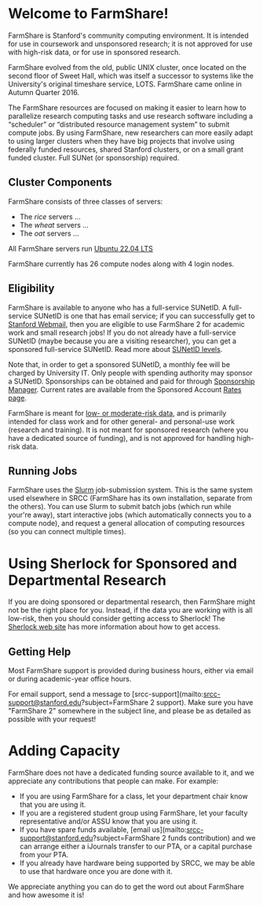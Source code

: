 # Welcome to FarmShare!

FarmShare is Stanford's community computing environment. It is intended for use in coursework and unsponsored research; it is not approved for use with high-risk data, or for use in sponsored research.

FarmShare evolved from the old, public UNIX cluster, once located on the second floor of Sweet Hall, which was itself a successor to systems like the University's original timeshare service, LOTS. FarmShare came online in Autumn Quarter 2016.

The FarmShare resources are focused on making it easier to learn how to parallelize research computing tasks and use research software including a “scheduler” or “distributed resource management system” to submit compute jobs. By using FarmShare, new researchers can more easily adapt to using larger clusters when they have big projects that involve using federally funded resources, shared Stanford clusters, or on a small grant funded cluster. Full SUNet (or sponsorship) required.

## Cluster Components

FarmShare consists of three classes of servers:

* The *rice* servers ...
* The *wheat* servers ...
* The *oat* servers ...

All FarmShare servers run [Ubuntu 22.04 LTS](https://wiki.ubuntu.com/NobleNumbat/ReleaseNotes)

FarmShare currently has 26 compute nodes along with 4 login nodes.

## Eligibility

FarmShare is available to anyone who has a full-service SUNetID. A full-service SUNetID is one that has email service; if you can successfully get to [Stanford Webmail](https://webmail.stanford.edu/), then you are eligible to use FarmShare 2 for academic work and small research jobs! If you do not already have a full-service SUNetID (maybe because you are a visiting researcher), you can get a sponsored full-service SUNetID. Read more about [SUNetID levels](https://uit.stanford.edu/service/accounts/sunetids).

Note that, in order to get a sponsored SUNetID, a monthly fee will be charged by University IT. Only people with spending authority may sponsor a SUNetID. Sponsorships can be obtained and paid for through [Sponsorship Manager](https://uit.stanford.edu/service/sponsorship/).  Current rates are available from the Sponsored Account [Rates page](https://uit.stanford.edu/rates/sponsorship).

FarmShare is meant for [low- or moderate-risk data](https://uit.stanford.edu/guide/riskclassifications), and is primarily intended for class work and for other general- and personal-use work (research and training). It is not meant for sponsored research (where you have a dedicated source of funding), and is not approved for handling high-risk data.

## Running Jobs

FarmShare uses the [Slurm](http://slurm.schedmd.com/) job-submission system. This is the same system used elsewhere in SRCC (FarmShare has its own installation, separate from the others). You can use Slurm to submit batch jobs (which run while your're away), start interactive jobs (which automatically connects you to a compute node), and request a general allocation of computing resources (so you can connect multiple times).

# Using Sherlock for Sponsored and Departmental Research

If you are doing sponsored or departmental research, then FarmShare might not be the right place for you. Instead, if the data you are working with is all low-risk, then you should consider getting access to Sherlock! The [Sherlock web site](https://www.sherlock.stanford.edu/docs/getting-started/#how-to-request-an-account) has more information about how to get access.

## Getting Help

Most FarmShare support is provided during business hours, either via email or during academic-year office hours.

For email support, send a message to [srcc-support](mailto:srcc-support@stanford.edu?subject=FarmShare 2 support). Make sure you have "FarmShare 2" somewhere in the subject line, and please be as detailed as possible with your request!

# Adding Capacity

FarmShare does not have a dedicated funding source available to it, and we appreciate any contributions that people can make.  For example:

* If you are using FarmShare for a class, let your department chair know that you are using it.
* If you are a registered student group using FarmShare, let your faculty representative and/or ASSU know that you are using it.
* If you have spare funds available, [email us](mailto:srcc-support@stanford.edu?subject=FarmShare 2 funds contribution) and we can arrange either a iJournals transfer to our PTA, or a capital purchase from your PTA.
* If you already have hardware being supported by SRCC, we may be able to use that hardware once you are done with it.

We appreciate anything you can do to get the word out about FarmShare and how awesome it is!
